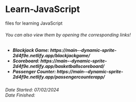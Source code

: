 # Learn-JavaScript
files for learning JavaScript

<h6>You can also view them by opening the corresponding links! </h6>
<h5>
  <ul>
    <li>Blackjack Game: https://main--dynamic-sprite-2d4f9e.netlify.app/blackjackgame/</li>
    <li>Scoreboard: https://main--dynamic-sprite-2d4f9e.netlify.app/basketballscoreboard/</li>
    <li>Passenger Counter: https://main--dynamic-sprite-2d4f9e.netlify.app/passengercounterapp/</li>
    

  </ul>
</h5>



<h6> Date Started: 07/02/2024 <br>
Date Finished: </h6>
